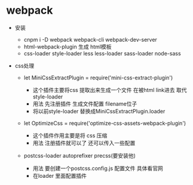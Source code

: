 # webpack

- 安装
  - cnpm i -D webpack webpack-cli webpack-dev-server 
  - html-webpack-plugin 生成 html模板
  - css-loader style-loader  less less-loader sass-loader node-sass

- css处理
  - let MiniCssExtractPlugin = require('mini-css-extract-plugin')
    - 这个插件主要将css 提取出来生成一个文件 在被html link进去  取代style-loader
    - 用法 先注册插件 生成文件配置 filename位子
    - 将以前style-loader 替换成MiniCssExtractPlugin.loader

  - let OptimizeCss = require('optimize-css-assets-webpack-plugin')
    - 这个插件作用主要是将 css 压缩
    - 用法 注册插件就可以了 还可以传入一些配置
  
  - postcss-loader autoprefixer precss(要安装他)
    - 用法 要创建一个postcss.config.js 配置文件  具体看官网
    - 在loader 里面配置插件
